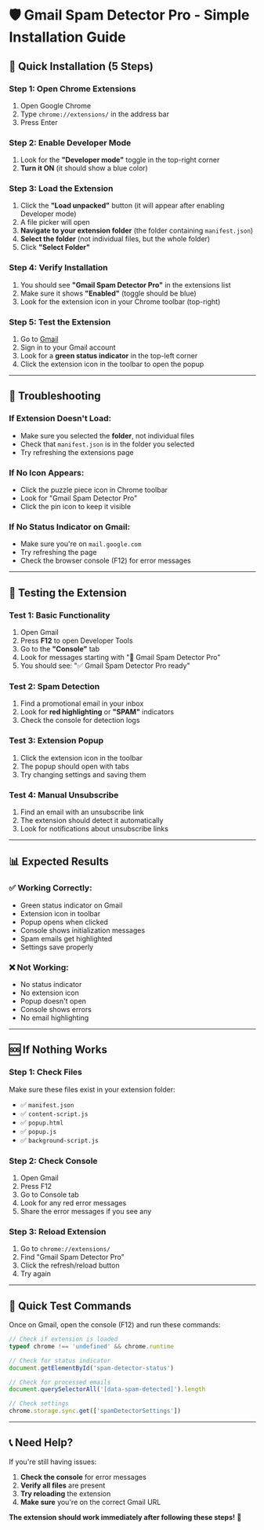 # 🛡️ Gmail Spam Detector Pro - Simple Installation Guide

## 🚀 **Quick Installation (5 Steps)**

### **Step 1: Open Chrome Extensions**
1. Open Google Chrome
2. Type `chrome://extensions/` in the address bar
3. Press Enter

### **Step 2: Enable Developer Mode**
1. Look for the **"Developer mode"** toggle in the top-right corner
2. **Turn it ON** (it should show a blue color)

### **Step 3: Load the Extension**
1. Click the **"Load unpacked"** button (it will appear after enabling Developer mode)
2. A file picker will open
3. **Navigate to your extension folder** (the folder containing `manifest.json`)
4. **Select the folder** (not individual files, but the whole folder)
5. Click **"Select Folder"**

### **Step 4: Verify Installation**
1. You should see **"Gmail Spam Detector Pro"** in the extensions list
2. Make sure it shows **"Enabled"** (toggle should be blue)
3. Look for the extension icon in your Chrome toolbar (top-right)

### **Step 5: Test the Extension**
1. Go to [Gmail](https://mail.google.com)
2. Sign in to your Gmail account
3. Look for a **green status indicator** in the top-left corner
4. Click the extension icon in the toolbar to open the popup

---

## 🔧 **Troubleshooting**

### **If Extension Doesn't Load:**
- Make sure you selected the **folder**, not individual files
- Check that `manifest.json` is in the folder you selected
- Try refreshing the extensions page

### **If No Icon Appears:**
- Click the puzzle piece icon in Chrome toolbar
- Look for "Gmail Spam Detector Pro"
- Click the pin icon to keep it visible

### **If No Status Indicator on Gmail:**
- Make sure you're on `mail.google.com`
- Try refreshing the page
- Check the browser console (F12) for error messages

---

## 🧪 **Testing the Extension**

### **Test 1: Basic Functionality**
1. Open Gmail
2. Press **F12** to open Developer Tools
3. Go to the **"Console"** tab
4. Look for messages starting with "🚀 Gmail Spam Detector Pro"
5. You should see: "✅ Gmail Spam Detector Pro ready"

### **Test 2: Spam Detection**
1. Find a promotional email in your inbox
2. Look for **red highlighting** or **"SPAM"** indicators
3. Check the console for detection logs

### **Test 3: Extension Popup**
1. Click the extension icon in the toolbar
2. The popup should open with tabs
3. Try changing settings and saving them

### **Test 4: Manual Unsubscribe**
1. Find an email with an unsubscribe link
2. The extension should detect it automatically
3. Look for notifications about unsubscribe links

---

## 📊 **Expected Results**

### **✅ Working Correctly:**
- Green status indicator on Gmail
- Extension icon in toolbar
- Popup opens when clicked
- Console shows initialization messages
- Spam emails get highlighted
- Settings save properly

### **❌ Not Working:**
- No status indicator
- No extension icon
- Popup doesn't open
- Console shows errors
- No email highlighting

---

## 🆘 **If Nothing Works**

### **Step 1: Check Files**
Make sure these files exist in your extension folder:
- ✅ `manifest.json`
- ✅ `content-script.js`
- ✅ `popup.html`
- ✅ `popup.js`
- ✅ `background-script.js`

### **Step 2: Check Console**
1. Open Gmail
2. Press F12
3. Go to Console tab
4. Look for any red error messages
5. Share the error messages if you see any

### **Step 3: Reload Extension**
1. Go to `chrome://extensions/`
2. Find "Gmail Spam Detector Pro"
3. Click the refresh/reload button
4. Try again

---

## 🎯 **Quick Test Commands**

Once on Gmail, open the console (F12) and run these commands:

```javascript
// Check if extension is loaded
typeof chrome !== 'undefined' && chrome.runtime

// Check for status indicator
document.getElementById('spam-detector-status')

// Check for processed emails
document.querySelectorAll('[data-spam-detected]').length

// Check settings
chrome.storage.sync.get(['spamDetectorSettings'])
```

---

## 📞 **Need Help?**

If you're still having issues:
1. **Check the console** for error messages
2. **Verify all files** are present
3. **Try reloading** the extension
4. **Make sure** you're on the correct Gmail URL

**The extension should work immediately after following these steps!** 🎉 